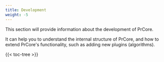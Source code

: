 ```yaml
---
title: Development
weight: -5
---
```


This section will provide information about the development of PrCore.

It can help you to understand the internal structure of PrCore, and how to extend PrCore's functionality, such as adding new plugins (algorithms).

{{< toc-tree >}}
